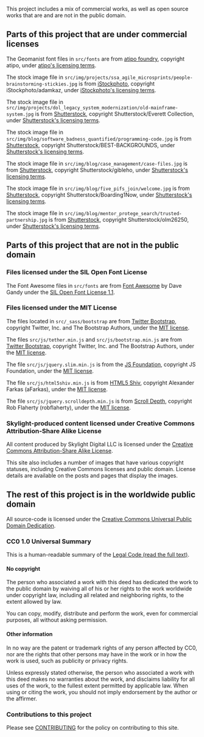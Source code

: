 This project includes a mix of commercial works, as well as open source works that are and are not in the public domain.

## Parts of this project that are under commercial licenses

The Geomanist font files in `src/fonts` are from [atipo foundry](http://atipofoundry.com/fonts/geomanist), copyright atipo, under [atipo's licensing terms](http://atipofoundry.com/license).

The stock image file in `src/img/projects/ssa_agile_microsprints/people-brainstorming-stickies.jpg` is from [iStockphoto](http://www.istockphoto.com/photo/brainstorming-with-notes-on-the-wall-gm639955668-115646939), copyright iStockphoto/adamkaz, under [iStockphoto's licensing terms](http://www.istockphoto.com/legal/license-agreement).

The stock image file in `src/img/projects/dol_legacy_system_modernization/old-mainframe-system.jpg` is from [Shutterstock](https://www.shutterstock.com/image-photo/mainframe-computer-94202284), copyright Shutterstock/Everett Collection, under [Shutterstock's licensing terms](https://www.shutterstock.com/license).

The stock image file in `src/img/blog/software_badness_quantified/programming-code.jpg` is from [Shutterstock](https://www.shutterstock.com/image-photo/programming-code-abstract-screen-software-developer-230705539), copyright Shutterstock/BEST-BACKGROUNDS, under [Shutterstock's licensing terms](https://www.shutterstock.com/license).

The stock image file in `src/img/blog/case_management/case-files.jpg` is from [Shutterstock](https://www.shutterstock.com/image-photo/keeping-records-72113317), copyright Shutterstock/gibleho, under [Shutterstock's licensing terms](https://www.shutterstock.com/license).

The stock image file in `src/img/blog/five_pifs_join/welcome.jpg` is from [Shutterstock](http://www.istockphoto.com/photo/welcome-new-employee-colleague-refugees-refugee-immigrants-desk-gm589970886-101347157), copyright Shutterstock/Boarding1Now, under [Shutterstock's licensing terms](https://www.shutterstock.com/license).

The stock image file in `src/img/blog/mentor_protege_search/trusted-partnership.jpg` is from [Shutterstock](http://www.istockphoto.com/photo/trust-in-business-partnership-background-gm517418290-89480701), copyright Shutterstock/olm26250, under [Shutterstock's licensing terms](https://www.shutterstock.com/license).

## Parts of this project that are not in the public domain

### Files licensed under the SIL Open Font License

The Font Awesome files in `src/fonts` are from [Font Awesome](http://fontawesome.io/) by Dave Gandy under the [SIL Open Font License 1.1](http://scripts.sil.org/OFL).

### Files licensed under the MIT License

The files located in `src/_sass/bootstrap` are from [Twitter Bootstrap](http://getbootstrap.com/), copyright Twitter, Inc. and The Bootstrap Authors, under the [MIT license](https://github.com/twbs/bootstrap/blob/v4-dev/LICENSE).

The files `src/js/tether.min.js` and `src/js/bootstrap.min.js` are from [Twitter Bootstrap](http://getbootstrap.com/), copyright Twitter, Inc. and The Bootstrap Authors, under the [MIT license](https://github.com/twbs/bootstrap/blob/v4-dev/LICENSE).

The file `src/js/jquery.slim.min.js` is from the [JS Foundation](https://jquery.com/), copyright JS Foundation, under the [MIT license](https://github.com/jquery/jquery/blob/master/LICENSE.txt).

The file `src/js/html5shiv.min.js` is from [HTML5 Shiv](https://github.com/afarkas/html5shiv), copyright Alexander Farkas (aFarkas), under the [MIT license](https://github.com/aFarkas/html5shiv/blob/master/MIT%20and%20GPL2%20licenses.md).

The file `src/js/jquery.scrolldepth.min.js` is from [Scroll Depth](https://github.com/robflaherty/jquery-scrolldepth), copyright Rob Flaherty (robflaherty), under the [MIT license](https://github.com/aFarkas/html5shiv/blob/master/MIT%20and%20GPL2%20licenses.md).

### Skylight-produced content licensed under Creative Commons Attribution-Share Alike License

All content produced by Skylight Digital LLC is licensed under the [Creative Commons Attribution-Share Alike License](https://creativecommons.org/licenses/by-sa/4.0/).

This site also includes a number of images that have various copyright statuses,
including Creative Commons licenses and public domain. License details are
available on the posts and pages that display the images.

## The rest of this project is in the worldwide public domain

All source-code is licensed under the [Creative Commons Universal Public Domain
Dedication](https://creativecommons.org/publicdomain/zero/1.0/).

### CC0 1.0 Universal Summary

This is a human-readable summary of the [Legal Code (read the full
text)](https://creativecommons.org/publicdomain/zero/1.0/legalcode).

#### No copyright

The person who associated a work with this deed has dedicated the work to the
public domain by waiving all of his or her rights to the work worldwide under
copyright law, including all related and neighboring rights, to the extent
allowed by law.

You can copy, modify, distribute and perform the work, even for commercial
purposes, all without asking permission.

#### Other information

In no way are the patent or trademark rights of any person affected by CC0,
nor are the rights that other persons may have in the work or in how the work
is used, such as publicity or privacy rights.

Unless expressly stated otherwise, the person who associated a work with this
deed makes no warranties about the work, and disclaims liability for all uses
of the work, to the fullest extent permitted by applicable law. When using or
citing the work, you should not imply endorsement by the author or the
affirmer.

### Contributions to this project

Please see [CONTRIBUTING](CONTRIBUTING.md) for the policy on contributing to this site.
